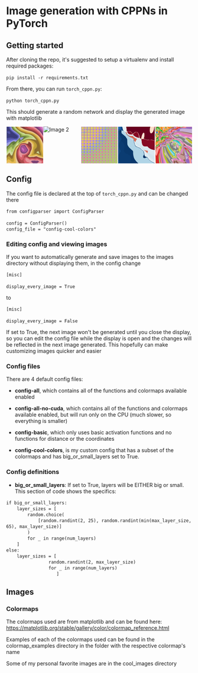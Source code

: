 # Image generation with CPPNs in PyTorch
## Getting started
After cloning the repo, it's suggested to setup a virtualenv and install required packages:

`pip install -r requirements.txt`

From there, you can run `torch_cppn.py`:

`python torch_cppn.py`

This should generate a random network and display the generated image with matplotlib

<div style="display: flex; justify-content: space-between;">
    <img src="cool_images\02c9e679-bef9-11ee-b087-10a56209f40c.png" alt="Image 1" width="20%">
    <img src="cool_images\ab535087-bf8d-11ee-8cc0-10a56209f40c.png" alt="Image 2" width="20%">
    <img src="cool_images\e78b0119-bf97-11ee-a1bd-10a56209f40c.png" alt="Image 3" width="20%">
    <img src="cool_images\8133bed0-bf25-11ee-b45e-10a56209f40c - Copy.png" alt="Image 4" width="20%">
    <img src="cool_images\193aaea8-befb-11ee-94a7-10a56209f40c - Copy.png" alt="Image 4" width="20%">

    
</div>

## Config
The config file is declared at the top of `torch_cppn.py` and can be changed there 

```
from configparser import ConfigParser

config = ConfigParser()
config_file = "config-cool-colors"
```
### Editing config and viewing images
If you want to automatically generate and save images to the images directory without displaying them, in the config change

```
[misc]

display_every_image = True
```
to
```
[misc]

display_every_image = False
``````
If set to True, the next image won't be generated until you close the display, so you can edit the config file while the display is open and the changes will be reflected in the next image generated. This hopefully can make customizing images quicker and easier

### Config files
There are 4 default config files:

- <b>config-all</b>, which contains all of the functions and colormaps available enabled

- <b>config-all-no-cuda</b>, which contains all of the functions and colormaps available enabled, but will run only on the CPU (much slower, so everything is smaller)

- <b>config-basic</b>, which only uses basic activation functions and no functions for distance or the coordinates

- <b>config-cool-colors</b>, is my custom config that has a subset of the colormaps and has big_or_small_layers set to True.



### Config definitions
- <b>big_or_small_layers</b>: If set to True, layers will be EITHER big or small. This section of code shows the specifics:
```
if big_or_small_layers:
    layer_sizes = [
        random.choice(
            [random.randint(2, 25), random.randint(min(max_layer_size, 65), max_layer_size)]
        )
        for _ in range(num_layers)
    ]
else:
    layer_sizes = [
                random.randint(2, max_layer_size) 
                for _ in range(num_layers)
                   ]
```
## Images

### Colormaps
The colormaps used are from matplotlib and can be found here:
https://matplotlib.org/stable/gallery/color/colormap_reference.html


Examples of each of the colormaps used can be found in the colormap_examples directory in the folder with the respective colormap's name

Some of my personal favorite images are in the cool_images directory

